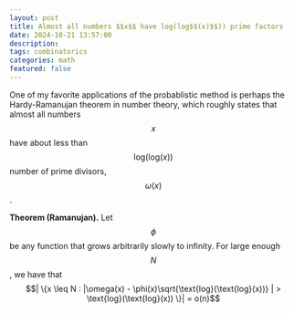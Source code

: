 ```yaml
---
layout: post
title: Almost all numbers $$x$$ have log(log$$(x)$$)) prime factors
date: 2024-10-21 13:57:00
description:
tags: combinatorics
categories: math
featured: false
---
```

<script async src="https://www.googletagmanager.com/gtag/js?id=G-0823RLC0T3"></script>
<script>
  window.dataLayer = window.dataLayer || [];
  function gtag(){dataLayer.push(arguments);}
  gtag('js', new Date());

  gtag('config', 'G-0823RLC0T3');
</script>

One of my favorite applications of the probablistic method is perhaps the Hardy-Ramanujan theorem in number theory, which roughly states that almost all numbers $$x$$ have about less than $$\text{log}(\text{log}(x))$$ number of prime divisors, $$\omega(x)$$.

<b>Theorem (Ramanujan).</b> Let $$\phi$$ be any function that grows arbitrarily slowly to infinity. For large enough $$N$$, we have that $$| \{x \leq N : |\omega(x) - \phi(x)\sqrt{\text{log}(\text{log}(x))} | > \text{log}(\text{log}(x))  \}| = o(n)$$